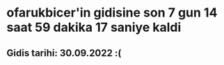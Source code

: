 # ofarukbicer'in gidisine son 7 gun 14 saat 59 dakika 17 saniye kaldi

## Gidis tarihi: 30.09.2022 :(
